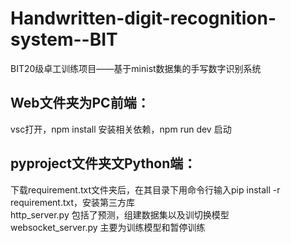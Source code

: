 # Handwritten-digit-recognition-system--BIT
BIT20级卓工训练项目——基于minist数据集的手写数字识别系统
## Web文件夹为PC前端：
  vsc打开，npm install 安装相关依赖，npm run dev 启动
## pyproject文件夹文Python端：
  下载requirement.txt文件夹后，在其目录下用命令行输入pip install -r requirement.txt，安装第三方库<br>
  http_server.py 包括了预测，组建数据集以及训切换模型<br>
  websocket_server.py 主要为训练模型和暂停训练<br>
